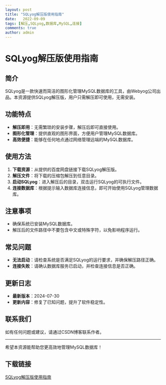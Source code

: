 ```yaml
---
layout: post
title: "SQLyog解压版使用指南"
date:   2022-09-09
tags: [解压,SQLyog,数据库,MySQL,连接]
comments: true
author: admin
---
```

# SQLyog解压版使用指南

## 简介
SQLyog是一款快速而简洁的图形化管理MySQL数据库的工具，由Webyog公司出品。本资源提供SQLyog解压版，用户只需解压即可使用，无需安装。

## 功能特点
- **解压即用**：无需繁琐的安装步骤，解压后即可直接使用。
- **图形化管理**：提供直观的图形界面，方便用户管理MySQL数据库。
- **高效便捷**：能够在任何地点通过网络管理远端的MySQL数据库。

## 使用方法
1. **下载资源**：从提供的百度网盘链接下载SQLyog解压版。
2. **解压文件**：将下载的压缩包解压到任意目录。
3. **启动SQLyog**：进入解压后的目录，双击运行SQLyog的可执行文件。
4. **连接数据库**：根据提示输入数据库连接信息，即可开始使用SQLyog管理数据库。

## 注意事项
- 确保系统已安装MySQL数据库。
- 解压后的文件路径中不要包含中文或特殊字符，以免影响程序运行。

## 常见问题
- **无法启动**：请检查系统是否满足SQLyog的运行要求，并确保解压路径正确。
- **连接失败**：请确认数据库服务已启动，并检查连接信息是否正确。

## 更新日志
- **最新版本**：2024-07-30
- **更新内容**：修复了已知问题，提升了软件稳定性。

## 联系我们
如有任何问题或建议，请通过CSDN博客联系作者。

---

希望本资源能帮助您更高效地管理MySQL数据库！

## 下载链接

[SQLyog解压版使用指南](https://pan.quark.cn/s/cf42964d7d5c)
